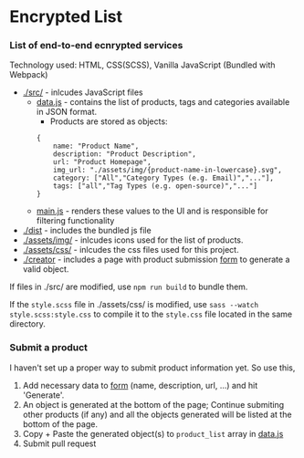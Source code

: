 # Encrypted List

### List of end-to-end ecnrypted services

Technology used: HTML, CSS(SCSS), Vanilla JavaScript (Bundled with Webpack)

- [./src/](https://github.com/oneminch/encryptedlist/tree/master/src) - inlcudes JavaScript files
    - [data.js](https://github.com/oneminch/encryptedlist/tree/master/src/data.js) - contains the list of products, tags and categories available in JSON format.
      - Products are stored as objects:
      ```
      {
          name: "Product Name",
          description: "Product Description",
          url: "Product Homepage",
          img_url: "./assets/img/{product-name-in-lowercase}.svg",
          category: ["All","Category Types (e.g. Email)","..."],
          tags: ["all","Tag Types (e.g. open-source)","..."]     
      }
      ```
    - [main.js](https://github.com/oneminch/encryptedlist/tree/master/src/data.js) - renders these values to the UI and is responsible for filtering functionality
- [./dist](https://github.com/oneminch/encryptedlist/tree/master/dist) - includes the bundled js file
- [./assets/img/](https://github.com/oneminch/encryptedlist/tree/master/assets/img) - inlcudes icons used for the list of products.
- [./assets/css/](https://github.com/oneminch/encryptedlist/tree/master/assets/css) - inlcudes the css files used for this project.
- [./creator](https://github.com/oneminch/encryptedlist/tree/master/creator) - includes a page with product submission [form](https://oneminch.github.io/encryptedlist/creator/index.html) to generate a valid object.

If files in ./src/ are modified, use `npm run build` to bundle them.  

If the `style.scss` file in ./assets/css/ is modified, use `sass --watch style.scss:style.css` to compile it to the `style.css` file located in the same directory.

### Submit a product
I haven't set up a proper way to submit product information yet. So use this,
1. Add necessary data to  [form](https://oneminch.github.io/encryptedlist/creator/index.html) (name, description, url, ...) and hit 'Generate'.
2. An object is generated at the bottom of the page; Continue submiting other products (if any) and all the objects generated will be listed at the bottom of the page.
3. Copy + Paste the generated object(s) to `product_list` array in [data.js](https://github.com/oneminch/encryptedlist/tree/master/src/data.js)
4. Submit pull request
